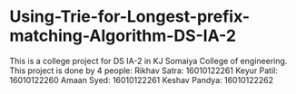 # Using-Trie-for-Longest-prefix-matching-Algorithm-DS-IA-2
This is a college project for DS IA-2 in KJ Somaiya College of engineering.  
This project is done by 4 people:
Rikhav Satra: 16010122261
Keyur Patil: 16010122260
Amaan Syed: 16010122261
Keshav Pandya: 16010122262
